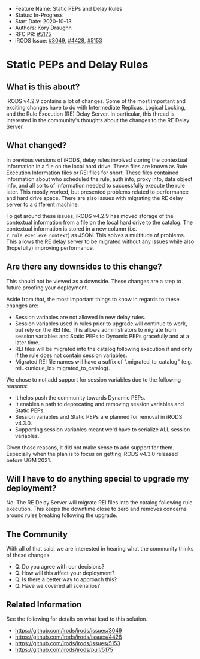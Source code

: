 - Feature Name: Static PEPs and Delay Rules
- Status: In-Progress
- Start Date: 2020-10-13
- Authors: Kory Draughn
- RFC PR: [#5175](https://github.com/irods/irods/pull/5175)
- iRODS Issue: [#3049](https://github.com/irods/irods/issues/3049), [#4428](https://github.com/irods/irods/issues/4428), [#5153](https://github.com/irods/irods/issues/5153)

# Static PEPs and Delay Rules

## What is this about?
iRODS v4.2.9 contains a lot of changes. Some of the most important and exciting changes have to do with
Intermediate Replicas, Logical Locking, and the Rule Execution (RE) Delay Server. In particular, this thread is
interested in the community's thoughts about the changes to the RE Delay Server.

## What changed?
In previous versions of iRODS, delay rules involved storing the contextual information in a file on the local
hard drive. These files are known as Rule Execution Information files or REI files for short. These files contained
information about who scheduled the rule, auth info, proxy info, data object info, and all sorts of information needed
to successfully execute the rule later. This mostly worked, but presented problems related to performance and hard
drive space. There are also issues with migrating the RE delay server to a different machine.

To get around these issues, iRODS v4.2.9 has moved storage of the contextual information from a file on the local
hard drive to the catalog. The contextual information is stored in a new column (i.e. `r_rule_exec.exe_context`)
as JSON. This solves a multitude of problems. This allows the RE delay server to be migrated without any issues
while also (hopefully) improving performance.

## Are there any downsides to this change?
This should not be viewed as a downside. These changes are a step to future proofing your deployment.

Aside from that, the most important things to know in regards to these changes are:
- Session variables are not allowed in new delay rules. 
- Session variables used in rules prior to upgrade will continue to work, but rely on the REI file. This allows
  administrators to migrate from session variables and Static PEPs to Dynamic PEPs gracefully and at a later time.
- REI files will be migrated into the catalog following execution if and only if the rule does not contain session variables.
- Migrated REI file names will have a suffix of ".migrated_to_catalog" (e.g. rei.<user>.<unique_id>.migrated_to_catalog).

We chose to not add support for session variables due to the following reasons:
- It helps push the community towards Dynamic PEPs.
- It enables a path to deprecating and removing session variables and Static PEPs.
- Session variables and Static PEPs are planned for removal in iRODS v4.3.0.
- Supporting session variables meant we'd have to serialize ALL session variables.

Given those reasons, it did not make sense to add support for them. Especially when the plan is to focus on getting
iRODS v4.3.0 released before UGM 2021.

## Will I have to do anything special to upgrade my deployment?
No. The RE Delay Server will migrate REI files into the catalog following rule execution. This keeps the downtime close
to zero and removes concerns around rules breaking following the upgrade.

## The Community
With all of that said, we are interested in hearing what the community thinks of these changes.
- Q. Do you agree with our decisions?
- Q. How will this affect your deployment?
- Q. Is there a better way to approach this?
- Q. Have we covered all scenarios?

## Related Information
See the following for details on what lead to this solution.
- https://github.com/irods/irods/issues/3049
- https://github.com/irods/irods/issues/4428
- https://github.com/irods/irods/issues/5153
- https://github.com/irods/irods/pull/5175
